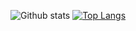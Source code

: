 ![Github stats](https://stats-nxh759kn4-hazemfahmyy-sigma-five.vercel.app/api?username=hazemfahmyy&hide=issues,prs&show_icons=true&theme=dracula)
[![Top Langs](https://stats-nxh759kn4-hazemfahmyy-sigma-five.vercel.app/api/top-langs/?username=hazemfahmyy&hide_progress=false&layout=compact)](https://github.com/hazemfahmyy/github-readme-stats)